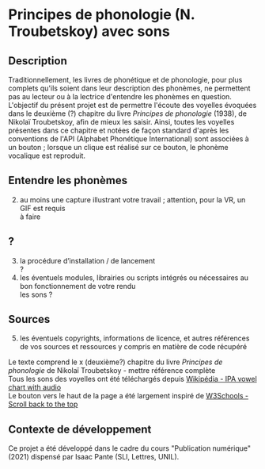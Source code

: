 # Principes de phonologie (N. Troubetskoy) avec sons

## Description

Traditionnellement, les livres de phonétique et de phonologie, pour plus complets qu'ils soient dans leur description des phonèmes, ne permettent pas au lecteur ou à la lectrice d'entendre les phonèmes en question. L'objectif du présent projet est de permettre l'écoute des voyelles évoquées dans le deuxième (?) chapitre du livre <i>Principes de phonologie</i> (1938), de Nikolaï Troubetskoy, afin de mieux les saisir. Ainsi, toutes les voyelles présentes dans ce chapitre et notées de façon standard d'après les conventions de l'API (Alphabet Phonétique International) sont associées à un bouton ; lorsque un clique est réalisé sur ce bouton, le phonème vocalique est reproduit.<br>

## Entendre les phonèmes
2. au moins une capture illustrant votre travail ; attention, pour la VR, un GIF est requis <br>
à faire <br>

## ?
3. la procédure d’installation / de lancement <br>
? <br>
4. les éventuels modules, librairies ou scripts intégrés ou nécessaires au bon fonctionnement de votre rendu <br>
les sons ? <br>

## Sources 
5. les éventuels copyrights, informations de licence, et autres références de vos sources et ressources y compris en matière de code récupéré <br>

Le texte comprend le x (deuxième?) chapitre du livre <i>Principes de phonologie</i> de Nikolaï Troubetskoy - mettre référence complète <br>
Tous les sons des voyelles ont été téléchargés depuis <a href="https://en.wikipedia.org/wiki/IPA_vowel_chart_with_audio">Wikipédia - IPA vowel chart with audio<a> <br>
Le bouton vers le haut de la page a été largement inspiré de <a href="https://www.w3schools.com/howto/howto_js_scroll_to_top.asp">W3Schools - Scroll back to the top<a> <br>
## Contexte de développement 
Ce projet a été développé dans le cadre du cours "Publication numérique" (2021) dispensé par Isaac Pante (SLI, Lettres, UNIL).